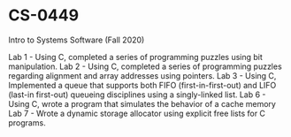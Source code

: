 # CS-0449
Intro to Systems Software (Fall 2020)

Lab 1 - Using C, completed a series of programming puzzles using bit manipulation.
Lab 2 - Using C, completed a series of programming puzzles regarding alignment and array addresses using pointers.
Lab 3 - Using C, Implemented a queue that supports both FIFO (first-in-first-out) and LIFO (last-in first-out) queueing disciplines using a singly-linked list.
Lab 6 - Using C, wrote a program that simulates the behavior of a cache memory
Lab 7 - Wrote a dynamic storage allocator using explicit free lists for C programs. 

